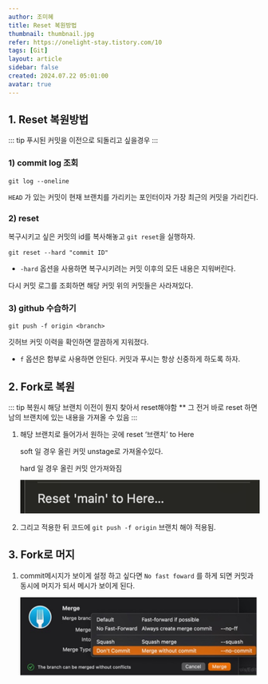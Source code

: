```yaml
---
author: 조미혜
title: Reset 복원방법
thumbnail: thumbnail.jpg
refer: https://onelight-stay.tistory.com/10
tags: [Git]
layout: article
sidebar: false
created: 2024.07.22 05:01:00
avatar: true
---
```


## 1. Reset 복원방법
::: tip
푸시된 커밋을 이전으로 되돌리고 싶을경우 
:::

### 1) commit log 조회

```
git log --oneline
```

`HEAD` 가 있는 커밋이 현재 브랜치를 가리키는 포인터이자 가장 최근의 커밋을 가리킨다.

### 2) reset

복구시키고 싶은 커밋의 id를 복사해놓고 `git reset`을 실행하자.

```
git reset --hard "commit ID"
```

- `-hard` 옵션을 사용하면 복구시키려는 커밋 이후의 모든 내용은 지워버린다.

다시 커밋 로그를 조회하면 해당 커밋 위의 커밋들은 사라져있다.

### 3) github 수습하기

```
git push -f origin <branch>
```

깃허브 커밋 이력을 확인하면 깔끔하게 지워졌다.

- `f` 옵션은 함부로 사용하면 안된다. 커밋과 푸시는 항상 신중하게 하도록 하자.

## 2. Fork로 복원

::: tip
복원시 해당 브랜치 이전이 뭔지 찾아서 reset해야함 **
그 전거 바로 reset 하면 남의 브랜치에 있는 내용을 가져올 수 있음
:::

1. 해당 브랜치로 들어가서 원하는 곳에 reset ‘브랜치’ to Here
    
    soft 일 경우 올린 커밋 unstage로 가져올수있다.
    
    hard 일 경우 올린 커밋 안가져와짐
    
   ![](01.png)
    
2. 그리고 적용한 뒤 코드에 `git push -f origin` 브랜치 해야 적용됨.


## 3. Fork로 머지
1. commit메시지가 보이게 설정 하고 싶다면 `No fast foward` 를 하게 되면 커밋과 동시에 머지가 되서 메시가 보이게 된다.

   ![](02.png)